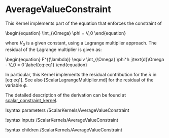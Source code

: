 # AverageValueConstraint

This Kernel implements part of the equation that enforces the constraint of

\begin{equation}
 \int_{\Omega} \phi = V_0
\end{equation}

where $V_0$ is a given constant, using a Lagrange multiplier approach. The residual of the Lagrange multiplier is given as:

\begin{equation}
  F^{(\lambda)} \equiv \int_{\Omega} \phi^h \;\text{d}\Omega - V_0 = 0 \label{eq:eq1}
\end{equation}

In particular, this Kernel implements the residual contribution for
the $\lambda$ in [eq:eq1]. See also [ScalarLagrangeMultiplier.md] for the residual of the variable $\phi$.

The detailed description of the derivation can be found at [scalar_constraint_kernel](https://github.com/idaholab/large_media/blob/master/framework/scalar_constraint_kernel.pdf).

!syntax parameters /ScalarKernels/AverageValueConstraint

!syntax inputs /ScalarKernels/AverageValueConstraint

!syntax children /ScalarKernels/AverageValueConstraint
